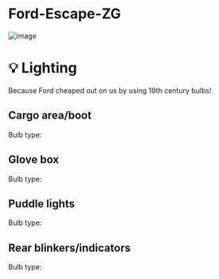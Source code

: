 # Ford-Escape-ZG

![image](https://github.com/SpitFire-666/Ford-Escape-ZG/assets/38451588/b2c82396-418e-437e-a336-bf9ee9b5812d)


# 💡 Lighting
Because Ford cheaped out on us by using 19th century bulbs!

## Cargo area/boot
Bulb type:

## Glove box
Bulb type:

## Puddle lights
Bulb type: 

## Rear blinkers/indicators
Bulb type:
